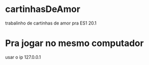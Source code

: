 # cartinhasDeAmor
trabalinho de cartinhas de amor pra ES1 20.1


# Pra jogar no mesmo computador 
usar o ip 127.0.0.1

